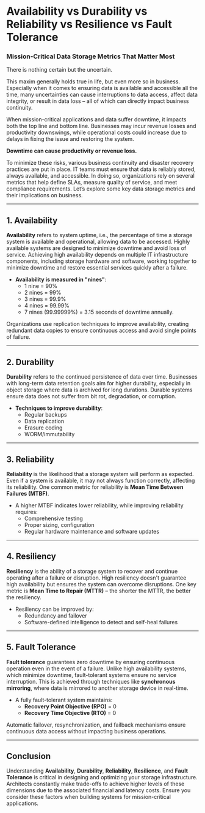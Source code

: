 # Availability vs Durability vs Reliability vs Resilience vs Fault Tolerance

### Mission-Critical Data Storage Metrics That Matter Most

There is nothing certain but the uncertain.

This maxim generally holds true in life, but even more so in business. Especially when it comes to ensuring data is available and accessible all the time, many uncertainties can cause interruptions to data access, affect data integrity, or result in data loss – all of which can directly impact business continuity.

When mission-critical applications and data suffer downtime, it impacts both the top line and bottom line. Businesses may incur revenue losses and productivity downswings, while operational costs could increase due to delays in fixing the issue and restoring the system.

**Downtime can cause productivity or revenue loss.**

To minimize these risks, various business continuity and disaster recovery practices are put in place. IT teams must ensure that data is reliably stored, always available, and accessible. In doing so, organizations rely on several metrics that help define SLAs, measure quality of service, and meet compliance requirements. Let’s explore some key data storage metrics and their implications on business.

---

## 1. Availability

**Availability** refers to system uptime, i.e., the percentage of time a storage system is available and operational, allowing data to be accessed. Highly available systems are designed to minimize downtime and avoid loss of service. Achieving high availability depends on multiple IT infrastructure components, including storage hardware and software, working together to minimize downtime and restore essential services quickly after a failure.

- **Availability is measured in "nines"**:  
  - 1 nine = 90%  
  - 2 nines = 99%  
  - 3 nines = 99.9%  
  - 4 nines = 99.99%  
  - 7 nines (99.99999%) = 3.15 seconds of downtime annually.

Organizations use replication techniques to improve availability, creating redundant data copies to ensure continuous access and avoid single points of failure.

---

## 2. Durability

**Durability** refers to the continued persistence of data over time. Businesses with long-term data retention goals aim for higher durability, especially in object storage where data is archived for long durations. Durable systems ensure data does not suffer from bit rot, degradation, or corruption.

- **Techniques to improve durability**:  
  - Regular backups  
  - Data replication  
  - Erasure coding  
  - WORM/immutability

---

## 3. Reliability

**Reliability** is the likelihood that a storage system will perform as expected. Even if a system is available, it may not always function correctly, affecting its reliability. One common metric for reliability is **Mean Time Between Failures (MTBF)**.

- A higher MTBF indicates lower reliability, while improving reliability requires:
  - Comprehensive testing  
  - Proper sizing, configuration  
  - Regular hardware maintenance and software updates

---

## 4. Resiliency

**Resiliency** is the ability of a storage system to recover and continue operating after a failure or disruption. High resiliency doesn't guarantee high availability but ensures the system can overcome disruptions. One key metric is **Mean Time to Repair (MTTR)** – the shorter the MTTR, the better the resiliency.

- Resiliency can be improved by:
  - Redundancy and failover  
  - Software-defined intelligence to detect and self-heal failures

---

## 5. Fault Tolerance

**Fault tolerance** guarantees zero downtime by ensuring continuous operation even in the event of a failure. Unlike high availability systems, which minimize downtime, fault-tolerant systems ensure no service interruption. This is achieved through techniques like **synchronous mirroring**, where data is mirrored to another storage device in real-time.

- A fully fault-tolerant system maintains:
  - **Recovery Point Objective (RPO)** = 0  
  - **Recovery Time Objective (RTO)** = 0  

Automatic failover, resynchronization, and failback mechanisms ensure continuous data access without impacting business operations.

---

## Conclusion

Understanding **Availability**, **Durability**, **Reliability**, **Resilience**, and **Fault Tolerance** is critical in designing and optimizing your storage infrastructure. Architects constantly make trade-offs to achieve higher levels of these dimensions due to the associated financial and latency costs. Ensure you consider these factors when building systems for mission-critical applications.
